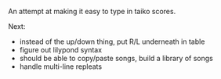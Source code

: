 An attempt at making it easy to type in taiko scores.

Next:

- instead of the up/down thing, put R/L underneath in table
- figure out lilypond syntax
- should be able to copy/paste songs, build a library of songs
- handle multi-line repleats